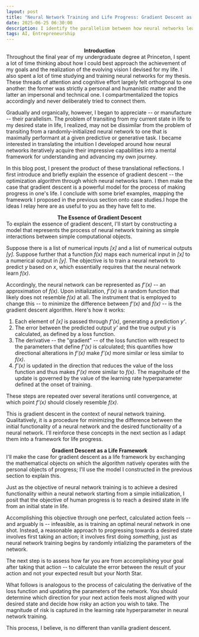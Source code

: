 ```yaml
---
layout: post
title: "Neural Network Training and Life Progress: Gradient Descent as a Life Framework"
date: 2025-06-25 06:30:00
description: I identify the parallelism between how neural networks learn and how individuals make progress in their lives.
tags: AI, Entrepreneurship
---
```

<div align="center" style="font-weight: bold">Introduction</div>
Throughout the final year of my undergraduate degree at Princeton, I spent a lot of time thinking about how I could best approach the achievement of my goals and the realization of the evolving vision I devised for my life. I also spent a lot of time studying and training neural networks for my thesis. These threads of attention and cognitive effort largely felt orthogonal to one another: the former was strictly a personal and humanistic matter and the latter an impersonal and technical one. I compartmentalized the topics accordingly and never deliberately tried to connect them.

Gradually and organically, however, I began to appreciate -- or manufacture -- their parallelism. The problem of transiting from my current state in life to my desired state in life, I realized, may not be dissimilar from the problem of transiting from a randomly-initialized neural network to one that is maximally performant at a given predictive or generative task. I became interested in translating the intuition I developed around how neural networks iteratively acquire their impressive capabilities into a mental framework for understanding and advancing my own journey. 

In this blog post, I present the product of these translational reflections. I first introduce and briefly explain the essence of gradient descent -- the optimization algorithm through which neural networks learn. I then make the case that gradient descent is a powerful model for the process of making progress in one's life. I conclude with some brief examples, mapping the framework I proposed in the previous section onto case studies.I hope the ideas I relay here are as useful to you as they have felt to me.

<div align="center" style="font-weight: bold">The Essence of Gradient Descent</div>
To explain the essence of gradient descent, I'll start by constructing a model that represents the process of neural network training as simple interactions between simple computational objects. 

Suppose there is a list of numerical inputs *[x]* and a list of numerical outputs *[y]*. Suppose further that a function *f(x)* maps each numerical input in *[x]* to a numerical output in *[y]*. The objective is to train a neural network to predict *y* based on *x*, which essentially requires that the neural network learn *f(x)*.

Accordingly, the neural network can be represented as *f'(x)* -- an approximation of *f(x)*. Upon initialization, *f'(x)* is a random function that likely does not resemble *f(x)* at all. The instrument that is employed to change this -- to minimize the difference between *f'(x)* and *f(x)* -- is the gradient descent algorithm. Here's how it works: 
1. Each element of *[x]* is passed through *f'(x)*, generating a prediction *y'*.
2. The error between the predicted output *y'* and the true output *y* is calculated, as defined by a loss function.
3. The derivative -- the "gradient" -- of the loss function with respect to the parameters that define *f'(x)* is calculated; this quantifies how directional alterations in *f'(x)* make *f'(x)* more similar or less similar to *f(x)*.
4. *f'(x)* is updated in the direction that reduces the value of the loss function and thus makes *f'(x)* more similar to *f(x)*. The magnitude of the update is governed by the value of the learning rate hyperparameter defined at the onset of training.

These steps are repeated over several iterations until convergence, at which point *f'(x)* should closely resemble *f(x)*.

This is gradient descent in the context of neural network training. Qualitatively, it is a procedure for minimizing the difference between the initial functionality of a neural network and the desired functionality of a neural network. I'll reinforce these concepts in the next section as I adapt them into a framework for life progress.

<div align="center" style="font-weight: bold">Gradient Descent as a Life Framework</div>
I'll make the case for gradient descent as a life framework by exchanging the mathematical objects on which the algorithm natively operates with the personal objects of progress; I'll use the model I constructed in the previous section to explain this.

Just as the objective of neural network training is to achieve a desired functionality within a neural network starting from a simple initialization, I posit that the objective of human progress is to reach a desired state in life from an initial state in life. 

Accomplishing this objective through one perfect, calculated action feels -- and arguably is -- infeasible, as is training an optimal neural network in one shot. Instead, a reasonable approach to progressing towards a desired state involves first taking an action; it involves first doing *something*, just as neural network training begins by randomly intializing the parameters of the network.

The next step is to assess how far you are from accomplishing your goal after taking that action -- to calculate the error between the result of your action and not your expected result but your North Star.

What follows is analogous to the process of calculating the derivative of the loss function and updating the parameters of the network. You should determine which direction for your next action feels most aligned with your desired state and decide how risky an action you wish to take. The magnitude of risk is captured in the learning rate hyperparameter in neural network training. 

This process, I believe, is no different than vanilla gradient descent.